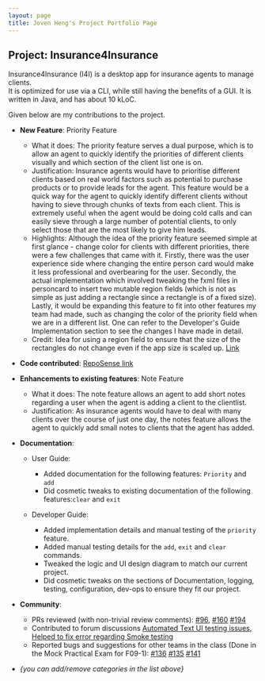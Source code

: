 ```yaml
---
layout: page
title: Joven Heng's Project Portfolio Page
---
```


## Project: Insurance4Insurance

Insurance4Insurance (I4I) is a desktop app for insurance agents to manage clients.  
It is optimized for use via a CLI, while still having the benefits of a GUI. 
It is written in Java, and has about 10 kLoC.

Given below are my contributions to the project.

* **New Feature**: Priority Feature
  * What it does: The priority feature serves a dual purpose, which is to allow an agent to quickly identify the priorities of different clients visually and which section of the 
  client list one is on. 
  * Justification: Insurance agents would have to prioritise different clients based on real world factors such as potential to purchase products or
  to provide leads for the agent. This feature would be a quick way for the agent to quickly identify different clients without having to sieve through
  chunks of texts from each client. This is extremely useful when the agent would be doing cold calls and can easily sieve through a large number of
  potential clients, to only select those that are the most likely to give him leads. 
  * Highlights: Although the idea of the priority feature seemed simple at first glance - change color for clients with different priorities, there were a few challenges that came
  with it. Firstly, there was the user experience side where changing the entire person card would make it less professional and overbearing for the user. Secondly, the actual
  implementation which involved tweaking the fxml files in personcard to insert two mutable region fields (which is not as simple as just adding a rectangle since a rectangle is of a fixed size).
  Lastly, it would be expanding this feature to fit into other features my team had made, such as changing the color of the priority field when we are in a different list. 
  One can refer to the Developer's Guide Implementation section to see the changes I have made in detail.
  * Credit: Idea for using a region field to ensure that the size of the rectangles do not change even if the app size is scaled up. [Link](https://stackoverflow.com/questions/39626621/automatic-resizing-of-rectangles-in-a-pane-using-java-fx-8)

* **Code contributed**: [RepoSense link](https://nus-cs2103-ay2021s1.github.io/tp-dashboard/#breakdown=true&search=t16&sort=groupTitle&sortWithin=title&since=2020-08-14&timeframe=commit&mergegroup=&groupSelect=groupByRepos&checkedFileTypes=docs~functional-code~test-code~other&tabOpen=true&tabType=zoom&zA=Joven-Heng&zR=AY2021S1-CS2103-T16-2%2Ftp%5Bmaster%5D&zACS=272.1138211382114&zS=2020-08-14&zFS=t16&zU=2020-11-05&zMG=false&zFTF=commit&zFGS=groupByRepos&zFR=false)

* **Enhancements to existing features**: Note Feature
  * What it does: The note feature allows an agent to add short notes regarding a user when the agent is adding a client to the clientlist. 
  * Justification: As insurance agents would have to deal with many clients over the course of just one day, the notes feature allows the agent to quickly add small notes
      to clients that the agent has added.

* **Documentation**:
  * User Guide:
    * Added documentation for the following features: `Priority` and `add`
    * Did cosmetic tweaks to existing documentation of the following features:`clear` and `exit`
    
  * Developer Guide:
    * Added implementation details and manual testing of the `priority` feature.
    * Added manual testing details for the `add`, `exit` and `clear` commands.
    * Tweaked the logic and UI design diagram to match our current project.
    * Did cosmetic tweaks on the sections of Documentation, logging, testing, configuration, dev-ops to ensure they fit our project.

* **Community**:
  * PRs reviewed (with non-trivial review comments): [#96](https://github.com/AY2021S1-CS2103-T16-2/tp/pull/96), [#160](https://github.com/AY2021S1-CS2103-T16-2/tp/pull/160) [#194](https://github.com/AY2021S1-CS2103-T16-2/tp/pull/194)
  * Contributed to forum discussions [Automated Text UI testing issues](https://github.com/nus-cs2103-AY2021S1/forum/issues/7), [Helped to fix error regarding Smoke testing](https://github.com/nus-cs2103-AY2021S1/forum/issues/265)
  * Reported bugs and suggestions for other teams in the class (Done in the Mock Practical Exam for F09-1): [#136](https://github.com/AY2021S1-CS2103-F09-1/tp/issues/136) [#135](https://github.com/AY2021S1-CS2103-F09-1/tp/issues/135)
  [#141](https://github.com/AY2021S1-CS2103-F09-1/tp/issues/141)


* _{you can add/remove categories in the list above}_
